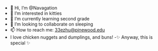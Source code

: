 - 👋 Hi, I’m @Navagation
- 👀 I’m interested in kitties
- 🌱 I’m currently learning second grade
- 💞️ I’m looking to collaborate on sleeping
- 📫 How to reach me: 33ezhu@pinewood.edu
- I love chicken nuggets and dumplings, and buns!
-✨ Anyway, this is special ✨ 

